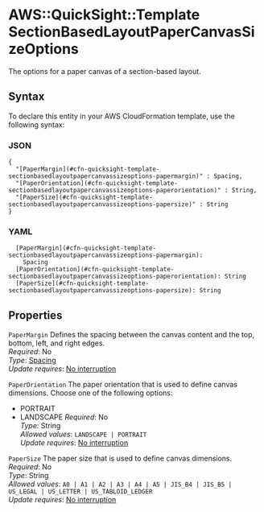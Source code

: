 # AWS::QuickSight::Template SectionBasedLayoutPaperCanvasSizeOptions<a name="aws-properties-quicksight-template-sectionbasedlayoutpapercanvassizeoptions"></a>

The options for a paper canvas of a section\-based layout\.

## Syntax<a name="aws-properties-quicksight-template-sectionbasedlayoutpapercanvassizeoptions-syntax"></a>

To declare this entity in your AWS CloudFormation template, use the following syntax:

### JSON<a name="aws-properties-quicksight-template-sectionbasedlayoutpapercanvassizeoptions-syntax.json"></a>

```
{
  "[PaperMargin](#cfn-quicksight-template-sectionbasedlayoutpapercanvassizeoptions-papermargin)" : Spacing,
  "[PaperOrientation](#cfn-quicksight-template-sectionbasedlayoutpapercanvassizeoptions-paperorientation)" : String,
  "[PaperSize](#cfn-quicksight-template-sectionbasedlayoutpapercanvassizeoptions-papersize)" : String
}
```

### YAML<a name="aws-properties-quicksight-template-sectionbasedlayoutpapercanvassizeoptions-syntax.yaml"></a>

```
  [PaperMargin](#cfn-quicksight-template-sectionbasedlayoutpapercanvassizeoptions-papermargin): 
    Spacing
  [PaperOrientation](#cfn-quicksight-template-sectionbasedlayoutpapercanvassizeoptions-paperorientation): String
  [PaperSize](#cfn-quicksight-template-sectionbasedlayoutpapercanvassizeoptions-papersize): String
```

## Properties<a name="aws-properties-quicksight-template-sectionbasedlayoutpapercanvassizeoptions-properties"></a>

`PaperMargin`  <a name="cfn-quicksight-template-sectionbasedlayoutpapercanvassizeoptions-papermargin"></a>
Defines the spacing between the canvas content and the top, bottom, left, and right edges\.  
*Required*: No  
*Type*: [Spacing](aws-properties-quicksight-template-spacing.md)  
*Update requires*: [No interruption](https://docs.aws.amazon.com/AWSCloudFormation/latest/UserGuide/using-cfn-updating-stacks-update-behaviors.html#update-no-interrupt)

`PaperOrientation`  <a name="cfn-quicksight-template-sectionbasedlayoutpapercanvassizeoptions-paperorientation"></a>
The paper orientation that is used to define canvas dimensions\. Choose one of the following options:  
+ PORTRAIT
+ LANDSCAPE
*Required*: No  
*Type*: String  
*Allowed values*: `LANDSCAPE | PORTRAIT`  
*Update requires*: [No interruption](https://docs.aws.amazon.com/AWSCloudFormation/latest/UserGuide/using-cfn-updating-stacks-update-behaviors.html#update-no-interrupt)

`PaperSize`  <a name="cfn-quicksight-template-sectionbasedlayoutpapercanvassizeoptions-papersize"></a>
The paper size that is used to define canvas dimensions\.  
*Required*: No  
*Type*: String  
*Allowed values*: `A0 | A1 | A2 | A3 | A4 | A5 | JIS_B4 | JIS_B5 | US_LEGAL | US_LETTER | US_TABLOID_LEDGER`  
*Update requires*: [No interruption](https://docs.aws.amazon.com/AWSCloudFormation/latest/UserGuide/using-cfn-updating-stacks-update-behaviors.html#update-no-interrupt)